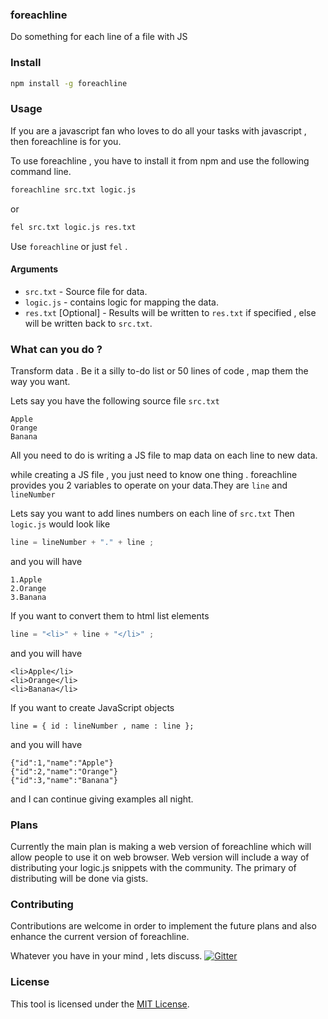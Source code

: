 ### foreachline
Do something for each line of a file with JS 

### Install 
```bash 
npm install -g foreachline
```

### Usage 
If you are a javascript fan who loves to do all your tasks with javascript , then foreachline is for you. 

To use foreachline , you have to install it from npm and use the following command line.

```bash 
foreachline src.txt logic.js 
```
or 

```bash 
fel src.txt logic.js res.txt
```
Use ``foreachline`` or just ``fel`` .

#### Arguments 
- ``src.txt`` - Source file for data.
- ``logic.js`` - contains logic for mapping the data.
- ``res.txt`` [Optional] - Results will be written to ``res.txt`` if specified , else will be written back to ``src.txt``.

### What can you do ? 
 Transform data . Be it a silly to-do list or 50 lines of code , map them  the way you want. 
 
 Lets say you have the following source file ``src.txt``
 ```
Apple
Orange
Banana
 ```
 All you need to do is writing a JS file to map data on each line to new data. 
 
 while creating a JS file , you just need to know one thing . foreachline provides you 2 variables to operate on your data.They are ``line`` and ``lineNumber``
 
 Lets say you want to add lines numbers on each line of ``src.txt``
 Then ``logic.js`` would look like 
 ```javascript 
 line = lineNumber + "." + line ;
 ```
 and you will have 
 ```
1.Apple
2.Orange
3.Banana
```

 If you want to convert them to html list elements
```javascript
line = "<li>" + line + "</li>" ; 
```
and you will have 
```
<li>Apple</li>
<li>Orange</li>
<li>Banana</li>
```

If you want to create JavaScript objects 
```javasctipt 
line = { id : lineNumber , name : line };
```
and you will have 
```
{"id":1,"name":"Apple"}
{"id":2,"name":"Orange"}
{"id":3,"name":"Banana"}
```

and I can continue giving examples all night.


### Plans 
Currently the main plan is making a web version of foreachline which will allow people to use it on web browser.
Web version will include a way of distributing your logic.js snippets with the community. The primary of distributing will be done via gists. 

### Contributing 
Contributions are welcome in order to implement the future plans and also enhance the current version of foreachline. 

Whatever you have in your mind , lets discuss. [![Gitter](https://badges.gitter.im/Join%20Chat.svg)](https://gitter.im/scriptnull/foreachline?utm_source=badge&utm_medium=badge&utm_campaign=pr-badge)

### License 
This tool is licensed under the [MIT License](https://github.com/scriptnull/foreachline/blob/master/LICENSE). 
